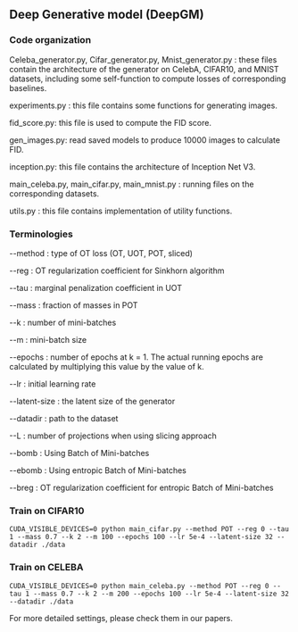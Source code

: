 ## Deep Generative model (DeepGM)

### Code organization
Celeba_generator.py, Cifar_generator.py, Mnist_generator.py : these files contain the architecture of the generator on CelebA, CIFAR10, and MNIST datasets, including some self-function to compute losses of corresponding baselines. 

experiments.py : this file contains some functions for generating images.

fid_score.py: this file is used to compute the FID score.

gen_images.py: read saved models to produce 10000 images to calculate FID.

inception.py: this file contains the architecture of Inception Net V3.

main_celeba.py, main_cifar.py, main_mnist.py : running files on the corresponding datasets.

utils.py : this file contains implementation of utility functions.

### Terminologies
--method : type of OT loss (OT, UOT, POT, sliced)

--reg : OT regularization coefficient for Sinkhorn algorithm

--tau : marginal penalization coefficient in UOT

--mass : fraction of masses in POT

--k : number of mini-batches

--m : mini-batch size

--epochs : number of epochs at k = 1. The actual running epochs are calculated by multiplying this value by the value of k.

--lr : initial learning rate

--latent-size : the latent size of the generator

--datadir : path to the dataset

--L : number of projections when using slicing approach

--bomb : Using Batch of Mini-batches

--ebomb : Using entropic Batch of Mini-batches

--breg : OT regularization coefficient for entropic Batch of Mini-batches

### Train on CIFAR10 
``` 
CUDA_VISIBLE_DEVICES=0 python main_cifar.py --method POT --reg 0 --tau 1 --mass 0.7 --k 2 --m 100 --epochs 100 --lr 5e-4 --latent-size 32 --datadir ./data
```

### Train on CELEBA
``` 
CUDA_VISIBLE_DEVICES=0 python main_celeba.py --method POT --reg 0 --tau 1 --mass 0.7 --k 2 --m 200 --epochs 100 --lr 5e-4 --latent-size 32 --datadir ./data
```

For more detailed settings, please check them in our papers.